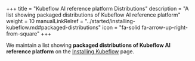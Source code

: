 +++
title = "Kubeflow AI reference platform Distributions"
description = "A list showing packaged distributions of Kubeflow AI reference platform"
weight = 10
manualLinkRelref = "../started/installing-kubeflow.md#packaged-distributions"
icon = "fa-solid fa-arrow-up-right-from-square"
+++

We maintain a list showing **packaged distributions of Kubeflow AI reference platform**
on the [Installing Kubeflow](/docs/started/installing-kubeflow/#packaged-distributions) page.

